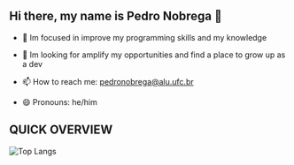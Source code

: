 ## Hi there, my name is Pedro Nobrega 👋


- 🌱 Im focused in improve my programming skills and my knowledge

- 👯 Im looking for amplify my opportunities and find a place to grow up as a dev

- 📫 How to reach me: pedronobrega@alu.ufc.br

- 😄 Pronouns: he/him

## QUICK OVERVIEW
![Top Langs](https://github-readme-stats.vercel.app/api/top-langs/?username=pedronobredmc&layout=compact&theme=aura)

